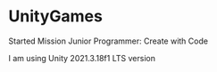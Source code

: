 # UnityGames

Started Mission Junior Programmer: Create with Code

I am using Unity 2021.3.18f1 LTS version

